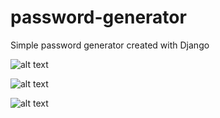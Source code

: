 # password-generator

Simple password generator created with Django

![alt text](https://i.imgur.com/SNXfkhe.jpg)

![alt text](https://i.imgur.com/qj34aQK.jpg)

![alt text](https://i.imgur.com/JBZ0XI4.jpg)
